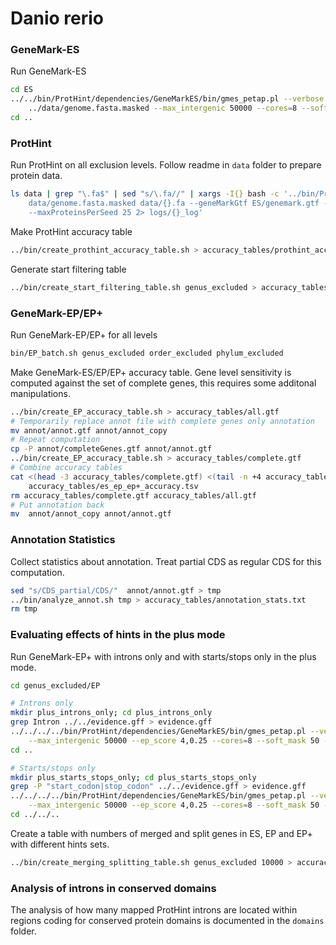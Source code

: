 # Danio rerio

### GeneMark-ES

Run GeneMark-ES

```bash
cd ES
../../bin/ProtHint/dependencies/GeneMarkES/bin/gmes_petap.pl --verbose --seq \
    ../data/genome.fasta.masked --max_intergenic 50000 --cores=8 --soft_mask 50 --ES > log
cd ..
```

### ProtHint

Run ProtHint on all exclusion levels. Follow readme in `data` folder to
prepare protein data.

```bash
ls data | grep "\.fa$" | sed "s/\.fa//" | xargs -I{} bash -c '../bin/ProtHint/bin/prothint.py \
    data/genome.fasta.masked data/{}.fa --geneMarkGtf ES/genemark.gtf --workdir {} \
    --maxProteinsPerSeed 25 2> logs/{}_log'
```

Make ProtHint accuracy table

```bash
../bin/create_prothint_accuracy_table.sh > accuracy_tables/prothint_accuracy.tsv
```


Generate start filtering table

```bash
../bin/create_start_filtering_table.sh genus_excluded > accuracy_tables/start_filtering.tsv
```

### GeneMark-EP/EP+

Run GeneMark-EP/EP+ for all levels

```bash
bin/EP_batch.sh genus_excluded order_excluded phylum_excluded
```

Make GeneMark-ES/EP/EP+ accuracy table. Gene level sensitivity is computed against the set
of complete genes, this requires some additonal manipulations.

```bash
../bin/create_EP_accuracy_table.sh > accuracy_tables/all.gtf
# Temporarily replace annot file with complete genes only annotation
mv annot/annot.gtf annot/annot_copy
# Repeat computation
cp -P annot/completeGenes.gtf annot/annot.gtf
../bin/create_EP_accuracy_table.sh > accuracy_tables/complete.gtf
# Combine accuracy tables
cat <(head -3 accuracy_tables/complete.gtf) <(tail -n +4 accuracy_tables/all.gtf) > \
    accuracy_tables/es_ep_ep+_accuracy.tsv
rm accuracy_tables/complete.gtf accuracy_tables/all.gtf
# Put annotation back
mv  annot/annot_copy annot/annot.gtf
```

### Annotation Statistics

Collect statistics about annotation. Treat partial CDS as regular CDS for
this computation.

```bash
sed "s/CDS_partial/CDS/"  annot/annot.gtf > tmp
../bin/analyze_annot.sh tmp > accuracy_tables/annotation_stats.txt
rm tmp
```

### Evaluating effects of hints in the plus mode

Run GeneMark-EP+ with introns only and with starts/stops only in the plus mode.

```bash
cd genus_excluded/EP

# Introns only
mkdir plus_introns_only; cd plus_introns_only
grep Intron ../../evidence.gff > evidence.gff
../../../../bin/ProtHint/dependencies/GeneMarkES/bin/gmes_petap.pl --verbose --seq ../../../data/genome.fasta.masked \
    --max_intergenic 50000 --ep_score 4,0.25 --cores=8 --soft_mask 50 --EP ../../prothint.gff --evidence evidence.gff > log
cd ..

# Starts/stops only
mkdir plus_starts_stops_only; cd plus_starts_stops_only
grep -P "start_codon|stop_codon" ../../evidence.gff > evidence.gff
../../../../bin/ProtHint/dependencies/GeneMarkES/bin/gmes_petap.pl --verbose --seq ../../../data/genome.fasta.masked \
    --max_intergenic 50000 --ep_score 4,0.25 --cores=8 --soft_mask 50 --EP ../../prothint.gff --evidence evidence.gff > log
cd ../../..
```

Create a table with numbers of merged and split genes in ES, EP and EP+ with different
hints sets.

```bash
../bin/create_merging_splitting_table.sh genus_excluded 10000 > accuracy_tables/merging_splitting.tsv
```

### Analysis of introns in conserved domains

The analysis of how many mapped ProtHint introns are located within regions coding for conserved protein domains
is documented in the `domains` folder.
